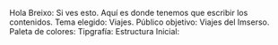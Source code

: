 Hola Breixo:
Si ves esto. Aquí es donde tenemos que escribir los contenidos.
Tema elegido: Viajes.
Público objetivo: Viajes del Imserso.
Paleta de colores:
Tipgrafía:
Estructura Inicial:

